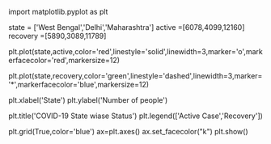import matplotlib.pyplot as plt

state = ['West Bengal','Delhi','Maharashtra']
active =[6078,4099,12160]
recovery =[5890,3089,11789]


plt.plot(state,active,color='red',linestyle='solid',linewidth=3,marker='o',markerfacecolor='red',markersize=12)


plt.plot(state,recovery,color='green',linestyle='dashed',linewidth=3,marker='*',markerfacecolor='blue',markersize=12)

plt.xlabel('State')
plt.ylabel('Number of people')

plt.title('COVID-19 State wiase Status')
plt.legend(['Active Case','Recovery'])

plt.grid(True,color='blue')
ax=plt.axes()
ax.set_facecolor("k")
plt.show()
